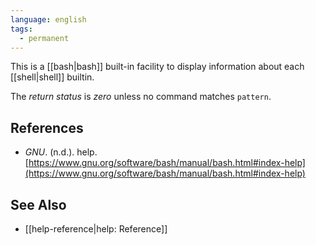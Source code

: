```yaml
---
language: english
tags:
  - permanent
---
```



This is a [[bash|bash]] built-in facility to display information about each [[shell|shell]] builtin.

The _return status_ is _zero_ unless no command matches `pattern`.

## References

- _GNU_. (n.d.). <span class="reference-title">help</span>. [https://www.gnu.org/software/bash/manual/bash.html#index-help](https://www.gnu.org/software/bash/manual/bash.html#index-help)

## See Also

- [[help-reference|help: Reference]]
